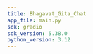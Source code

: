 ```yaml
---
title: Bhagavat_Gita_Chat
app_file: main.py
sdk: gradio
sdk_version: 5.38.0
python_version: 3.12
---
```

